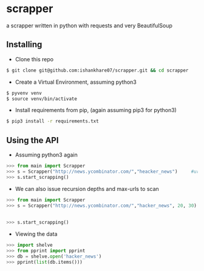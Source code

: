 # scrapper
a scrapper written in python with requests and very BeautifulSoup

## Installing  
* Clone this repo  
```bash
$ git clone git@github.com:ishankhare07/scrapper.git && cd scrapper
```  
* Create a Virtual Environment, assuming python3  
```bash
$ pyvenv venv
$ source venv/bin/activate
```
* Install requirements from pip, (again assuming pip3 for python3)
```bash
$ pip3 install -r requirements.txt
```  

## Using the API
* Assuming python3 again  
```python
>>> from main import Scrapper
>>> s = Scrapper("http://news.ycombinator.com/","heacker_news")     #url, filename to store data
>>> s.start_scrapping()
```

* We can also issue recursion depths and max-urls to scan
```python
>>> from main import Scrapper
>>> s = Scrapper("http://news.ycombinator.com/","hacker_news", 20, 30)    #url, filename to store data,
                                                                          #max-recursion depth,
                                                                          #max-urls to scan
>>> s.start_scrapping()
```

* Viewing the data
```python
>>> import shelve
>>> from pprint import pprint
>>> db = shelve.open('hacker_news')
>>> pprint(list(db.items()))
```
